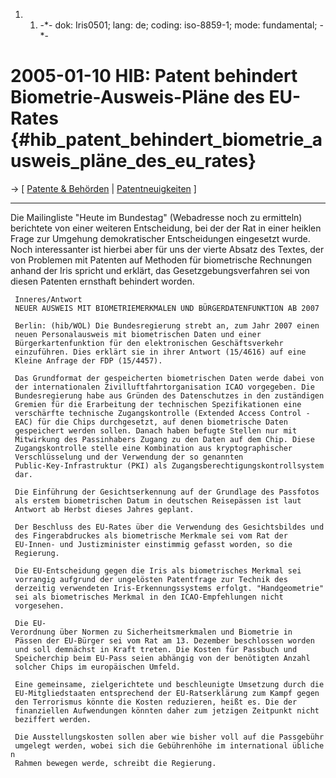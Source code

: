 1.  1.  -\*- dok: Iris0501; lang: de; coding: iso-8859-1; mode:
        fundamental; -\*-

# 2005-01-10 HIB: Patent behindert Biometrie-Ausweis-Pläne des EU-Rates {#hib_patent_behindert_biometrie_ausweis_pläne_des_eu_rates}

-\> \[ [ Patente & Behörden](SwpatStatDe "wikilink") \| [
Patentneuigkeiten](SwpatcninoDe "wikilink") \]

------------------------------------------------------------------------

Die Mailingliste \"Heute im Bundestag\" (Webadresse noch zu ermitteln)
berichtete von einer weiteren Entscheidung, bei der der Rat in einer
heiklen Frage zur Umgehung demokratischer Entscheidungen eingesetzt
wurde. Noch interessanter ist hierbei aber für uns der vierte Absatz des
Textes, der von Problemen mit Patenten auf Methoden für biometrische
Rechnungen anhand der Iris spricht und erklärt, das
Gesetzgebungsverfahren sei von diesen Patenten ernsthaft behindert
worden.

` Inneres/Antwort`\
` NEUER AUSWEIS MIT BIOMETRIEMERKMALEN UND BÜRGERDATENFUNKTION AB 2007`

` Berlin: (hib/WOL) Die Bundesregierung strebt an, zum Jahr 2007 einen`\
` neuen Personalausweis mit biometrischen Daten und einer`\
` Bürgerkartenfunktion für den elektronischen Geschäftsverkehr`\
` einzuführen. Dies erklärt sie in ihrer Antwort (15/4616) auf eine`\
` Kleine Anfrage der FDP (15/4457).`

` Das Grundformat der gespeicherten biometrischen Daten werde dabei von`\
` der internationalen Zivilluftfahrtorganisation ICAO vorgegeben. Die`\
` Bundesregierung habe aus Gründen des Datenschutzes in den zuständigen`\
` Gremien für die Erarbeitung der technischen Spezifikationen eine`\
` verschärfte technische Zugangskontrolle (Extended Access Control -`\
` EAC) für die Chips durchgesetzt, auf denen biometrische Daten`\
` gespeichert werden sollen. Danach haben befugte Stellen nur mit`\
` Mitwirkung des Passinhabers Zugang zu den Daten auf dem Chip. Diese`\
` Zugangskontrolle stelle eine Kombination aus kryptographischer`\
` Verschlüsselung und der Verwendung der so genannten`\
` Public-Key-Infrastruktur (PKI) als Zugangsberechtigungskontrollsystem`\
` dar.`

` Die Einführung der Gesichtserkennung auf der Grundlage des Passfotos`\
` als erstem biometrischen Datum in deutschen Reisepässen ist laut`\
` Antwort ab Herbst dieses Jahres geplant.`

` Der Beschluss des EU-Rates über die Verwendung des Gesichtsbildes und`\
` des Fingerabdruckes als biometrische Merkmale sei vom Rat der`\
` EU-Innen- und Justizminister einstimmig gefasst worden, so die`\
` Regierung.`

` Die EU-Entscheidung gegen die Iris als biometrisches Merkmal sei`\
` vorrangig aufgrund der ungelösten Patentfrage zur Technik des`\
` derzeitig verwendeten Iris-Erkennungssystems erfolgt. "Handgeometrie"`\
` sei als biometrisches Merkmal in den ICAO-Empfehlungen nicht`\
` vorgesehen.`

` Die EU-Verordnung über Normen zu Sicherheitsmerkmalen und Biometrie in`\
` Pässen der EU-Bürger sei vom Rat am 13. Dezember beschlossen worden`\
` und soll demnächst in Kraft treten. Die Kosten für Passbuch und`\
` Speicherchip beim EU-Pass seien abhängig von der benötigten Anzahl`\
` solcher Chips im europäischen Umfeld.`

` Eine gemeinsame, zielgerichtete und beschleunigte Umsetzung durch die`\
` EU-Mitgliedstaaten entsprechend der EU-Ratserklärung zum Kampf gegen`\
` den Terrorismus könnte die Kosten reduzieren, heißt es. Die der`\
` finanziellen Aufwendungen könnten daher zum jetzigen Zeitpunkt nicht`\
` beziffert werden.`

` Die Ausstellungskosten sollen aber wie bisher voll auf die Passgebühr`\
` umgelegt werden, wobei sich die Gebührenhöhe im international üblichen`\
` Rahmen bewegen werde, schreibt die Regierung.`
